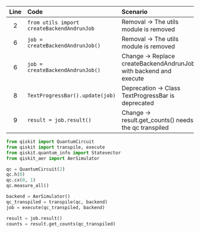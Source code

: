| Line | Code | Scenario | Reference | Artifact | Refactoring |
| :--: | :--- | :------- | :-------: | :------- | :---------- |
| 2 | `from utils import createBackendAndrunJob` | Removal -> The utils module is removed | IK | utils |  |
| 6 | `job = createBackendAndrunJob()` | Removal -> The utils module is removed | IK | utils | `from qiskit import transpile, execute` |
| 6 | `job = createBackendAndrunJob()` | Change -> Replace createBackendAndrunJob with backend and execute | IK | createBackendAndrunJob | `backend = AerSimulator()`<br>`qc_transpiled = transpile(qc, backend)`<br>`job = execute(qc_transpiled, backend)` |
| 8 | `TextProgressBar().update(job)` | Deprecation -> Class TextProgressBar is deprecated | IK | TextProgressBar |  |
| 9 | `result = job.result()` | Change -> result.get_counts() needs the qc transpiled  | IK | result | `result = job.result()`<br>`counts = result.get_counts(qc_transpiled)` |

```python
from qiskit import QuantumCircuit
from qiskit import transpile, execute
from qiskit.quantum_info import Statevector
from qiskit_aer import AerSimulator

qc = QuantumCircuit(2)
qc.h(0)
qc.cx(0, 1)
qc.measure_all()

backend = AerSimulator()
qc_transpiled = transpile(qc, backend)
job = execute(qc_transpiled, backend)

result = job.result()
counts = result.get_counts(qc_transpiled)
```